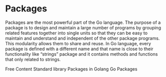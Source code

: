 # Packages

Packages are the most powerful part of the Go language. The purpose of a package is to design and maintain a large number of programs by grouping related features together into single units so that they can be easy to maintain and understand and independent of the other package programs. This modularity allows them to share and reuse. In Go language, every package is defined with a different name and that name is close to their functionality like “strings” package and it contains methods and functions that only related to strings.

<ResourceGroupTitle>Free Content</ResourceGroupTitle>
<BadgeLink colorScheme='blue' badgeText='Official Website' href='https://pkg.go.dev/std'>Standard library</BadgeLink>
<BadgeLink colorScheme='yellow' badgeText='Read' href='https://www.geeksforgeeks.org/packages-in-golang/'>Packages in Golang</BadgeLink>
<BadgeLink colorScheme='yellow' badgeText='Read' href='https://www.programiz.com/golang/packages'>Go Packages</BadgeLink>
